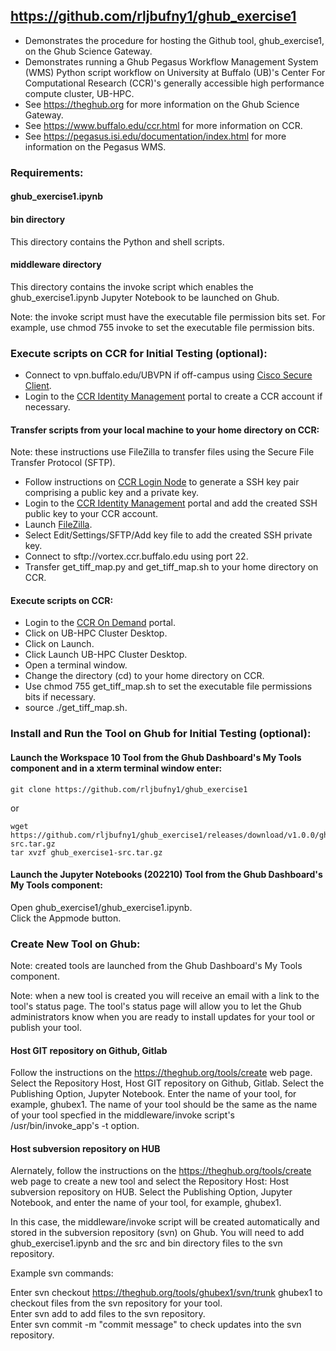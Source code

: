 ## https://github.com/rljbufny1/ghub_exercise1

- Demonstrates the procedure for hosting the Github tool, ghub_exercise1, on the Ghub Science Gateway.
- Demonstrates running a Ghub Pegasus Workflow Management System (WMS) Python script workflow on University at Buffalo (UB)'s Center For Computational Research (CCR)'s generally accessible high performance compute cluster, UB-HPC.
- See https://theghub.org for more information on the Ghub Science Gateway.<br /> 
- See https://www.buffalo.edu/ccr.html for more information on CCR.<br />
- See https://pegasus.isi.edu/documentation/index.html for more information on the Pegasus WMS.<br /> 

### Requirements:

#### ghub_exercise1.ipynb

#### bin directory

This directory contains the Python and shell scripts.

#### middleware directory

This directory contains the invoke script which enables the ghub_exercise1.ipynb Jupyter Notebook to be launched on Ghub.

Note: the invoke script must have the executable file permission bits set. For example, use chmod 755 invoke to set the executable file permission bits.

### Execute scripts on CCR for Initial Testing (optional):

- Connect to vpn.buffalo.edu/UBVPN if off-campus using [Cisco Secure Client](https://www.buffalo.edu/ubit/service-guides/connecting/vpn/computer.html).
- Login to the [CCR Identity Management](https://idm.ccr.buffalo.edu/auth/login) portal to create a CCR account if necessary.

#### Transfer scripts from your local machine to your home directory on CCR:

Note: these instructions use FileZilla to transfer files using the Secure File Transfer Protocol (SFTP).

- Follow instructions on [CCR Login Node](https://docs.ccr.buffalo.edu/en/latest/hpc/login/) to generate a SSH key pair comprising a public key and a private key.
- Login to the [CCR Identity Management](https://idm.ccr.buffalo.edu/auth/login) portal and add the created SSH public key to your CCR account.
- Launch [FileZilla](https://filezilla-project.org).
- Select Edit/Settings/SFTP/Add key file to add the created SSH private key.
- Connect to sftp://vortex.ccr.buffalo.edu using port 22.
- Transfer get_tiff_map.py and get_tiff_map.sh to your home directory on CCR.
  
#### Execute scripts on CCR:

- Login to the [CCR On Demand](https://ondemand.ccr.buffalo.edu/pun/sys/dashboard) portal.
- Click on UB-HPC Cluster Desktop.
- Click on Launch.
- Click Launch UB-HPC Cluster Desktop.
- Open a terminal window.
- Change the directory (cd) to your home directory on CCR.
- Use chmod 755 get_tiff_map.sh to set the executable file permissions bits if necessary.
- source ./get_tiff_map.sh.

### Install and Run the Tool on Ghub for Initial Testing (optional):

#### Launch the Workspace 10 Tool from the Ghub Dashboard's My Tools component and in a xterm terminal window enter:<br />

```
git clone https://github.com/rljbufny1/ghub_exercise1
```
or 
```
wget https://github.com/rljbufny1/ghub_exercise1/releases/download/v1.0.0/ghub_exercise1-src.tar.gz
tar xvzf ghub_exercise1-src.tar.gz
```

#### Launch the Jupyter Notebooks (202210) Tool from the Ghub Dashboard's My Tools component:<br />

Open ghub_exercise1/ghub_exercise1.ipynb.<br />
Click the Appmode button.<br />

### Create New Tool on Ghub:

Note: created tools are launched from the Ghub Dashboard's My Tools component.

Note: when a new tool is created you will receive an email with a link to the tool's status page. The tool's status page will allow you to let the Ghub administrators know when you are ready to install updates for your tool or publish your tool.

#### Host GIT repository on Github, Gitlab

Follow the instructions on the https://theghub.org/tools/create web page. Select the Repository Host, Host GIT repository on Github, Gitlab. Select the Publishing Option, Jupyter Notebook.   Enter the name of your tool, for example, ghubex1. The name of your tool should be the same as the name of your tool specfied in the middleware/invoke script's /usr/bin/invoke_app's -t option.  

#### Host subversion repository on HUB

Alernately, follow the instructions on the https://theghub.org/tools/create web page to create a new tool and select the Repository Host: Host subversion repository on HUB. Select the Publishing Option, Jupyter Notebook, and enter the name of your tool, for example, ghubex1.

In this case, the middleware/invoke script will be created automatically and stored in the subversion repository (svn) on Ghub. You will need to add ghub_exercise1.ipynb and the src and bin directory files to the svn repository.

Example svn commands:

Enter svn checkout https://theghub.org/tools/ghubex1/svn/trunk ghubex1 to checkout files from the svn repository for your tool.<br />
Enter svn add <filename> to add files to the svn repository.<br />
Enter svn commit -m "commit message" to check updates into the svn repository.<br />

